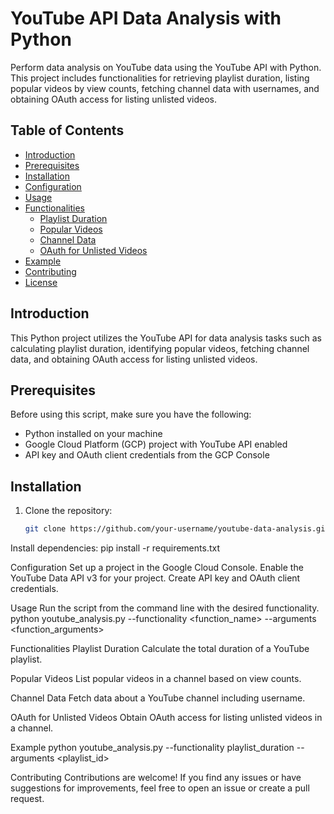 # YouTube API Data Analysis with Python

Perform data analysis on YouTube data using the YouTube API with Python. This project includes functionalities for retrieving playlist duration, listing popular videos by view counts, fetching channel data with usernames, and obtaining OAuth access for listing unlisted videos.

## Table of Contents
- [Introduction](#introduction)
- [Prerequisites](#prerequisites)
- [Installation](#installation)
- [Configuration](#configuration)
- [Usage](#usage)
- [Functionalities](#functionalities)
  - [Playlist Duration](#playlist-duration)
  - [Popular Videos](#popular-videos)
  - [Channel Data](#channel-data)
  - [OAuth for Unlisted Videos](#oauth-for-unlisted-videos)
- [Example](#example)
- [Contributing](#contributing)
- [License](#license)

## Introduction

This Python project utilizes the YouTube API for data analysis tasks such as calculating playlist duration, identifying popular videos, fetching channel data, and obtaining OAuth access for listing unlisted videos.

## Prerequisites

Before using this script, make sure you have the following:
- Python installed on your machine
- Google Cloud Platform (GCP) project with YouTube API enabled
- API key and OAuth client credentials from the GCP Console

## Installation

1. Clone the repository:
   ```bash
   git clone https://github.com/your-username/youtube-data-analysis.git
Install dependencies:
pip install -r requirements.txt

Configuration
Set up a project in the Google Cloud Console.
Enable the YouTube Data API v3 for your project.
Create API key and OAuth client credentials.

Usage
Run the script from the command line with the desired functionality.
python youtube_analysis.py --functionality <function_name> --arguments <function_arguments>

Functionalities
Playlist Duration
Calculate the total duration of a YouTube playlist.

Popular Videos
List popular videos in a channel based on view counts.

Channel Data
Fetch data about a YouTube channel including username.

OAuth for Unlisted Videos
Obtain OAuth access for listing unlisted videos in a channel.

Example
python youtube_analysis.py --functionality playlist_duration --arguments <playlist_id>

Contributing
Contributions are welcome! If you find any issues or have suggestions for improvements, feel free to open an issue or create a pull request.
